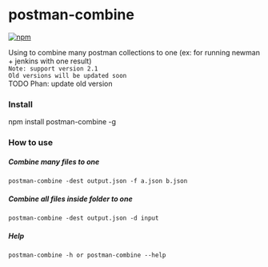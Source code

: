 # postman-combine

[![npm](https://img.shields.io/npm/v/postman-combine.svg)](https://www.npmjs.com/package/postman-combine)

Using to combine many postman collections to one (ex: for running newman + jenkins with one result)  
```Note: support version 2.1```  
```Old versions will be updated soon```  
TODO Phan: update old version

### Install
  npm install postman-combine -g
  
### How to use
  ##### Combine many files to one
    postman-combine -dest output.json -f a.json b.json
  
  ##### Combine all files inside folder to one
    postman-combine -dest output.json -d input
  
  ##### Help
    postman-combine -h or postman-combine --help
